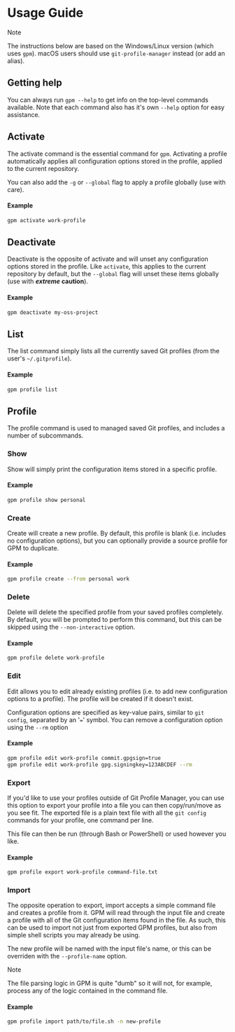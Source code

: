 # Usage Guide

> [!NOTE]
> The instructions below are based on the Windows/Linux version (which uses `gpm`).
> macOS users should use `git-profile-manager` instead (or add an alias).

## Getting help

You can always run `gpm --help` to get info on the top-level commands available. Note that each command also has it's own `--help` option for easy assistance.

## Activate

The activate command is the essential command for `gpm`. Activating a profile automatically applies all configuration options stored in the profile, applied to the current repository.

You can also add the `-g` or `--global` flag to apply a profile globally (use with care).

#### Example

```bash
gpm activate work-profile
```

## Deactivate

Deactivate is the opposite of activate and will unset any configuration options stored in the profile. Like `activate`, this applies to the current repository by default, but the `--global` flag will unset these items globally (use with ***extreme* caution**).

#### Example

```bash
gpm deactivate my-oss-project
```

## List

The list command simply lists all the currently saved Git profiles (from the user's `~/.gitprofile`).

#### Example

```bash
gpm profile list
```

## Profile

The profile command is used to managed saved Git profiles, and includes a number of subcommands.

### Show

Show will simply print the configuration items stored in a specific profile.

#### Example

```bash
gpm profile show personal
```

### Create

Create will create a new profile. By default, this profile is blank (i.e. includes no configuration options), but you can optionally provide a source profile for GPM to duplicate.

#### Example

```bash
gpm profile create --from personal work
```

### Delete

Delete will delete the specified profile from your saved profiles completely. By default, you will be prompted to perform this command, but this can be skipped using the `--non-interactive` option.

#### Example

```bash
gpm profile delete work-profile
```

### Edit

Edit allows you to edit already existing profiles (i.e. to add new configuration options to a profile). The profile will be created if it doesn't exist.

Configuration options are specified as key-value pairs, similar to `git config`, separated by an '`=`' symbol. You can remove a configuration option using the `--rm` option

#### Example

```bash
gpm profile edit work-profile commit.gpgsign=true
gpm profile edit work-profile gpg.signingkey=123ABCDEF --rm
```

### Export

If you'd like to use your profiles outside of Git Profile Manager, you can use this option to export your profile into a file you can then copy/run/move as you see fit. The exported file is a plain text file with all the `git config` commands for your profile, one command per line.

This file can then be run (through Bash or PowerShell) or used however you like.

#### Example

```bash
gpm profile export work-profile command-file.txt
```

### Import

The opposite operation to export, import accepts a simple command file and creates a profile from it. GPM will read through the input file and create a profile with all of the Git configuration items found in the file. As such, this can be used to import not just from exported GPM profiles, but also from simple shell scripts you may already be using.

The new profile will be named with the input file's name, or this can be overriden with the `--profile-name` option.

> [!NOTE]
> The file parsing logic in GPM is quite "dumb" so it will not, for example, process any of the logic contained in the command file.

#### Example

```bash
gpm profile import path/to/file.sh -n new-profile
```